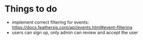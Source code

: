 # Things to do

- implement correct filtering for events: https://docs.feathersjs.com/api/events.html#event-filtering
- users can sign up, only admin can review and accept the user
